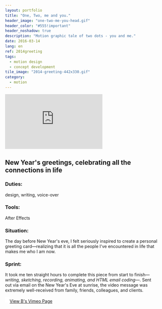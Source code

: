 ```yaml
---
layout: portfolio
title: "One, Two, me and you."
header_image: "one-two-me-you-head.gif"
header_color: "#555!important"
header_noshadow: true
description: "Motion graphic tale of two dots - you and me."
date: 2016-03-14
lang: en
ref: 2014greeting
tags:
  - motion design
  - concept development
tile_image: "2014-greeting-442x330.gif"
category:
  - motion
---
```

<div class="emb-video vimeo wide">
  <iframe src="https://player.vimeo.com/video/82980433?title=0&byline=0&portrait=0" width="320" height="180" frameborder="0" webkitallowfullscreen mozallowfullscreen allowfullscreen></iframe>
</div>

<section class="project-summary">
  <h1>New Year's greetings, celebrating all the connections in life</h1>
  <section class="info">
    <h3>Duties:</h3>
    <p>design, writing, voice-over</p>
  </section>
  <section class="info">
    <h3>Tools:</h3>
    <p>After Effects</p>
  </section>
  <section class="info">
    <h3>Situation:</h3>
    <p>The day before New Year's eve, I felt seriously inspired to create a personal greeting card&mdash;realizing that it is all the people I've encountered in life that makes me who I am now.
    </p>
  </section>
  <section class="info">
    <h3>Sprint:</h3>
    <p>It took me ten straight hours to complete this piece from start to finish&mdash;<em>writing, sketching, recording, animating, and HTML email coding</em>&mdash;. Sent out via email on the New Year's Eve at sunrise, the video message was extremely well-received from family, friends, colleagues, and clients.
    </p>
  </section>
</section>

<div class="buttons">
  <span class="unselectable">
  <a href="https://vimeo.com/baadaa" title="More Videos.." target="_blank"><img src="/img/outerlink.svg" alt="Link" style="width: 15px;">View B's Vimeo Page</a>
  </span>
</div>

